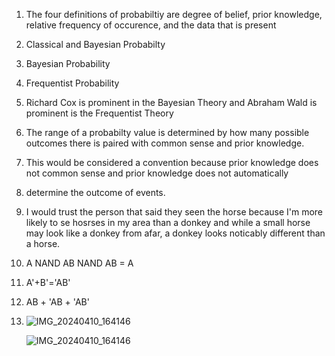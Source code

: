 1. The four definitions of probabiltiy are degree of belief, prior knowledge, relative frequency of occurence, and the data that is present
2. Classical and Bayesian Probabilty
3. Bayesian Probability
4. Frequentist Probability
5. Richard Cox is prominent in the Bayesian Theory and Abraham Wald is prominent is the Frequentist Theory
6. The range of a probabilty value is determined by how many possible outcomes there is paired with common sense and prior knowledge.
7. This would be considered a convention because prior knowledge does not common sense and prior knowledge does not automatically
8. determine the outcome of events.
9. I would trust the person that said they seen the horse because I'm more likely to se hosrses in my area than a donkey 
and while a small horse may look like a donkey from afar, a donkey looks noticably different than a horse.
10. A NAND AB NAND AB = A
11. A'+B'='AB'
12. AB + 'AB + 'AB'
13. ![IMG_20240410_164146](https://github.com/Bigsimtrap/IDS2024S/assets/157654735/6159988c-23ed-474a-a0e6-e258fb6cb72e)

    ![IMG_20240410_164146](https://github.com/Bigsimtrap/IDS2024S/assets/157654735/7e2aa318-3a3c-462e-ae36-ec70539dd992)
